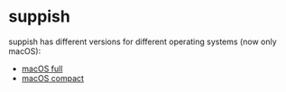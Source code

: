 # suppish

suppish has different versions for different operating systems (now only macOS):

- [macOS full](https://github.com/Fynjirby/suppish/tree/main/macOS-full#suppish-for-macos-full)
- [macOS compact](https://github.com/Fynjirby/suppish/tree/main/macOS-compact#suppish-for-macos-compact)
